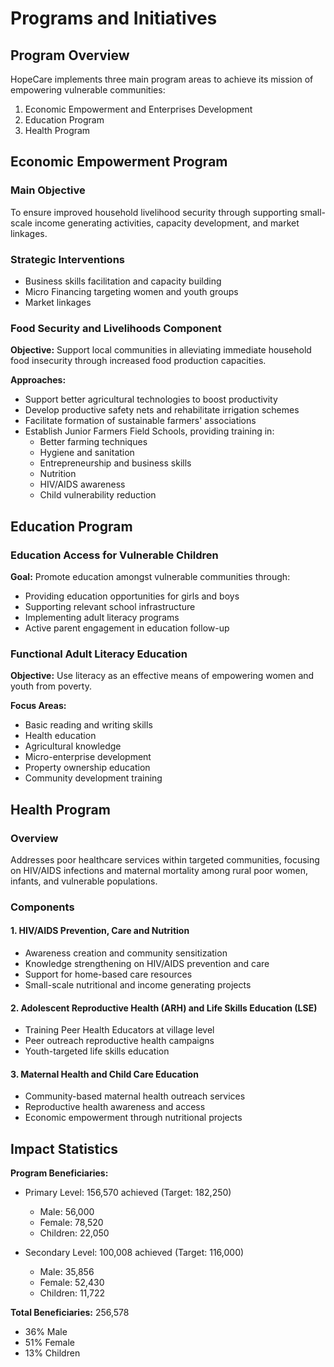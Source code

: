 # Programs and Initiatives

## Program Overview

HopeCare implements three main program areas to achieve its mission of empowering vulnerable communities:

1. Economic Empowerment and Enterprises Development
2. Education Program
3. Health Program

## Economic Empowerment Program

### Main Objective
To ensure improved household livelihood security through supporting small-scale income generating activities, capacity development, and market linkages.

### Strategic Interventions
- Business skills facilitation and capacity building
- Micro Financing targeting women and youth groups
- Market linkages

### Food Security and Livelihoods Component

**Objective:** Support local communities in alleviating immediate household food insecurity through increased food production capacities.

**Approaches:**
- Support better agricultural technologies to boost productivity
- Develop productive safety nets and rehabilitate irrigation schemes
- Facilitate formation of sustainable farmers' associations
- Establish Junior Farmers Field Schools, providing training in:
  - Better farming techniques
  - Hygiene and sanitation
  - Entrepreneurship and business skills
  - Nutrition
  - HIV/AIDS awareness
  - Child vulnerability reduction

## Education Program

### Education Access for Vulnerable Children

**Goal:** Promote education amongst vulnerable communities through:
- Providing education opportunities for girls and boys
- Supporting relevant school infrastructure
- Implementing adult literacy programs
- Active parent engagement in education follow-up

### Functional Adult Literacy Education

**Objective:** Use literacy as an effective means of empowering women and youth from poverty.

**Focus Areas:**
- Basic reading and writing skills
- Health education
- Agricultural knowledge
- Micro-enterprise development
- Property ownership education
- Community development training

## Health Program

### Overview
Addresses poor healthcare services within targeted communities, focusing on HIV/AIDS infections and maternal mortality among rural poor women, infants, and vulnerable populations.

### Components

#### 1. HIV/AIDS Prevention, Care and Nutrition
- Awareness creation and community sensitization
- Knowledge strengthening on HIV/AIDS prevention and care
- Support for home-based care resources
- Small-scale nutritional and income generating projects

#### 2. Adolescent Reproductive Health (ARH) and Life Skills Education (LSE)
- Training Peer Health Educators at village level
- Peer outreach reproductive health campaigns
- Youth-targeted life skills education

#### 3. Maternal Health and Child Care Education
- Community-based maternal health outreach services
- Reproductive health awareness and access
- Economic empowerment through nutritional projects

## Impact Statistics

**Program Beneficiaries:**
- Primary Level: 156,570 achieved (Target: 182,250)
  - Male: 56,000
  - Female: 78,520
  - Children: 22,050

- Secondary Level: 100,008 achieved (Target: 116,000)
  - Male: 35,856
  - Female: 52,430
  - Children: 11,722

**Total Beneficiaries:** 256,578
- 36% Male
- 51% Female
- 13% Children
